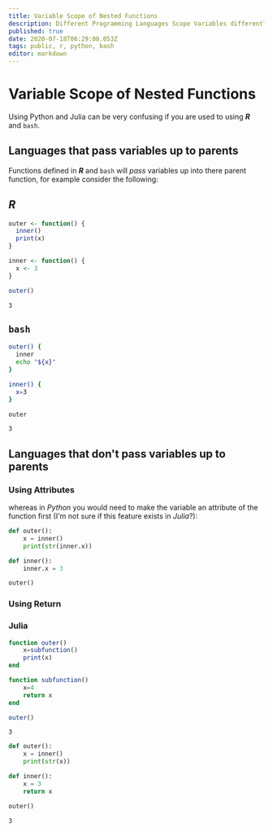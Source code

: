 ```yaml
---
title: Variable Scope of Nested Functions
description: Different Programming Languages Scope Variables differently with Nested Functions
published: true
date: 2020-07-18T06:29:08.053Z
tags: public, r, python, bash
editor: markdown
---
```


# Variable Scope of Nested Functions

Using Python and Julia can be very confusing if you are used to using ***R*** and `bash`. 

## Languages that pass variables up to parents

Functions defined in ***R*** and `bash` will *pass* variables up into there parent function, for example consider the following:

## ***R***

```r
outer <- function() {
  inner()
  print(x)
}

inner <- function() {
  x <- 3
}

outer()

```
    3

## `bash`

```bash
outer() {
  inner
  echo "${x}"
}

inner() {
  x=3
}

outer
```
    3

## Languages that don't pass variables up to parents

### Using Attributes

whereas in *Python* you would need to make the variable an attribute of the function first (I'm not sure if this feature exists in *Julia*?):

```python
def outer():
    x = inner()
    print(str(inner.x))

def inner():
    inner.x = 3

outer()
```

### Using Return


### Julia

```julia
function outer()
    x=subfunction()
    print(x)
end

function subfunction()
    x=4
    return x
end

outer()
```
    3

```python
def outer():
    x = inner()
    print(str(x))

def inner():
    x = 3
    return x

outer()
```
    3